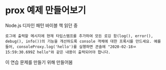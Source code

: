 # prox 예제 만들어보기

Node.js 디자인 패턴 바이블 책 읽던 중

```text
로그에 출력할 메시지에 현재 타입스탬프를 추가하여 모든 로깅 함(log(), error(), debug(), info())의 기능을 개선하도록 console 객체에 대한 프록시를 만드세요. 예를 들어, consoleProxy.log('hello')를 실행하면 콘솔에 "2020-02-18ㅆ15:59:30.699Z hello"와 같은 내용이 출력되어야 합니다.
```

이 연습 문제를 만들기 위해 만들어봄
